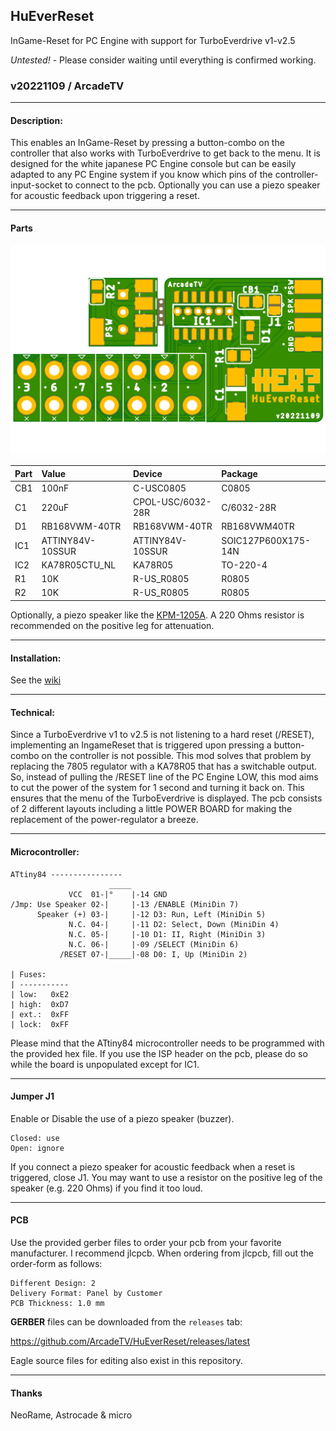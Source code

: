 ## HuEverReset
InGame-Reset for PC Engine with support for TurboEverdrive v1-v2.5

_*Untested!*_ - Please consider waiting until everything is confirmed working.

### v20221109 / ArcadeTV

---

#### Description:
This enables an InGame-Reset by pressing a button-combo on the controller that also works with TurboEverdrive to get back to the menu.
It is designed for the white japanese PC Engine console but can be easily adapted to any PC Engine system if you know which pins of the controller-input-socket to connect to the pcb. Optionally you can use a piezo speaker for acoustic feedback upon triggering a reset.

---

#### Parts
![HuEverReset pcb](https://github.com/ArcadeTV/HuEverReset/blob/main/HuEverReset_brd.png?raw=true)

| Part | Value            | Device           | Package             |
| :--- | :--------------- | :--------------- | :------------------ |
| CB1  | 100nF            | C-USC0805        | C0805               |
| C1   | 220uF            | CPOL-USC/6032-28R| C/6032-28R          |
| D1   | RB168VWM-40TR    | RB168VWM-40TR    | RB168VWM40TR        |
| IC1  | ATTINY84V-10SSUR | ATTINY84V-10SSUR | SOIC127P600X175-14N |
| IC2  | KA78R05CTU_NL    | KA78R05          | TO-220-4            |
| R1   | 10K              | R-US_R0805       | R0805               |
| R2   | 10K              | R-US_R0805       | R0805               |


Optionally, a piezo speaker like the [KPM-1205A](https://datasheetspdf.com/pdf/868392/Ningbo/KPM-1205A/1). A 220 Ohms resistor is recommended on the positive leg for attenuation.

---

#### Installation:
See the [wiki](https://github.com/ArcadeTV/HuEverReset/wiki)

---

#### Technical:
Since a TurboEverdrive v1 to v2.5 is not listening to a hard reset (/RESET), implementing an IngameReset that is triggered upon pressing a button-combo on the controller is not possible. This mod solves that problem by replacing the 7805 regulator with a KA78R05 that has a switchable output. So, instead of pulling the /RESET line of the PC Engine LOW, this mod aims to cut the power of the system for 1 second and turning it back on. This ensures that the menu of the TurboEverdrive is displayed. The pcb consists of 2 different layouts including a little POWER BOARD for making the replacement of the power-regulator a breeze.

---

#### Microcontroller:
```
ATtiny84 ----------------
                      _____
             VCC  01-|°    |-14 GND
/Jmp: Use Speaker 02-|     |-13 /ENABLE (MiniDin 7)
      Speaker (+) 03-|     |-12 D3: Run, Left (MiniDin 5)
             N.C. 04-|     |-11 D2: Select, Down (MiniDin 4)
             N.C. 05-|     |-10 D1: II, Right (MiniDin 3)
             N.C. 06-|     |-09 /SELECT (MiniDin 6)
           /RESET 07-|_____|-08 D0: I, Up (MiniDin 2)

| Fuses: 
| -----------
| low:   0xE2
| high:  0xD7
| ext.:  0xFF
| lock:  0xFF
```
Please mind that the ATtiny84 microcontroller needs to be programmed
with the provided hex file. If you use the ISP header on the pcb, please do so while the board is unpopulated except for IC1.

---

#### Jumper J1
Enable or Disable the use of a piezo speaker (buzzer).
```
Closed: use
Open: ignore
```
If you connect a piezo speaker for acoustic feedback when a reset is triggered, close J1. You may want to use a resistor on the positive leg of the speaker (e.g. 220 Ohms) if you find it too loud.

---

#### PCB
Use the provided gerber files to order your pcb from your favorite manufacturer. 
I recommend jlcpcb. When ordering from jlcpcb, fill out the order-form as follows:

```
Different Design: 2
Delivery Format: Panel by Customer
PCB Thickness: 1.0 mm
```

**GERBER** files can be downloaded from the `releases` tab: 

https://github.com/ArcadeTV/HuEverReset/releases/latest

Eagle source files for editing also exist in this repository.

---

#### Thanks

NeoRame, Astrocade & micro
